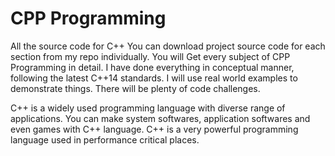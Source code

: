 # CPP Programming
 All the source code for C++ You can download project source code for each section from my repo individually.
 You will Get every subject  of CPP Programming in detail. I have done everything in  conceptual manner, following the latest C++14 standards. I will use real world examples to demonstrate things. There will be plenty of code challenges.

C++ is a widely used programming language with diverse range of applications. You can make system softwares, application softwares and even games with C++ language. C++ is a very powerful programming language used in performance critical places.


